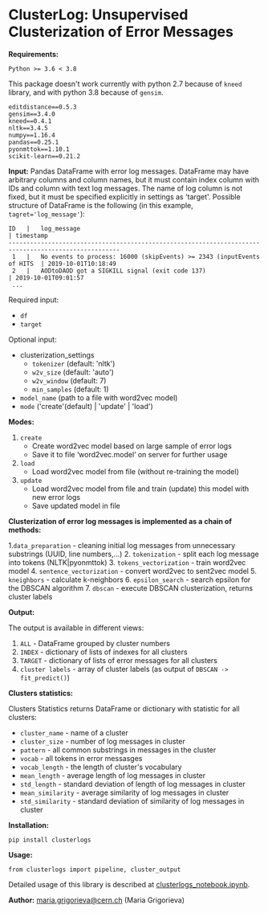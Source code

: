 # ClusterLog: Unsupervised Clusterization of Error Messages

**Requirements:**
```
Python >= 3.6 < 3.8
```
This package doesn't work currently with python 2.7 because of `kneed` library, and with python 3.8 because of `gensim`.

```
editdistance==0.5.3
gensim==3.4.0
kneed==0.4.1
nltk==3.4.5
numpy==1.16.4
pandas==0.25.1
pyonmttok==1.10.1
scikit-learn==0.21.2
```

**Input:**
   Pandas DataFrame with error log messages. DataFrame may have arbitrary columns and column names, but
   it must contain index column with IDs and column with text log messages. The name of log column is not
   fixed, but it must be specified explicitly in settings as 'target'.
   Possible structure of DataFrame is the following (in this example, `tagret='log_message'`):
   ```
   ID   |   log_message                                                            | timestamp
   -----------------------------------------------------------------------------------------------------
    1   |   No events to process: 16000 (skipEvents) >= 2343 (inputEvents of HITS  | 2019-10-01T10:18:49
    2   |   AODtoDAOD got a SIGKILL signal (exit code 137)                         | 2019-10-01T09:01:57
    ...
   ```
Required input:
- `df`
- `target`

Optional input:

- clusterization_settings
    - `tokenizer` (default: 'nltk')
    - `w2v_size` (default: 'auto')
    - `w2v_window` (default: 7)
    - `min_samples` (default: 1)
- `model_name` (path to a file with word2vec model)
- `mode` ('create'(default) | 'update' | 'load')

**Modes:**
1) `create`
    - Create word2vec model based on large sample of error logs
    - Save it to file ‘word2vec.model’ on server for further usage
2) `load`
    - Load word2vec model from file (without re-training the model)
3) `update`
    - Load word2vec model from file and train (update) this model with new error logs
    - Save updated model in file


**Clusterization of error log messages is implemented as a chain of methods:**

1.`data_preparation` - cleaning initial log messages from unnecessary substrings (UUID, line numbers,...)
2. `tokenization` - split each log message into tokens (NLTK|pyonmttok)
3. `tokens_vectorization` - train word2vec model
4. `sentence_vectorization` - convert word2vec to sent2vec model
5. `kneighbors` - calculate k-neighbors
6. `epsilon_search` - search epsilon for the DBSCAN algorithm
7. `dbscan` - execute DBSCAN clusterization, returns cluster labels

**Output:**

The output is available in different views:
   1) `ALL` - DataFrame grouped by cluster numbers
   2) `INDEX` - dictionary of lists of indexes for all clusters
   3) `TARGET` - dictionary of lists of error messages for all clusters
   4) `cluster labels` - array of cluster labels (as output of `DBSCAN -> fit_predict()`)


**Clusters statistics:**

Clusters Statistics returns DataFrame or dictionary with statistic for all clusters:
- `cluster_name` - name of a cluster
- `cluster_size` - number of log messages in cluster
- `pattern` - all common substrings in messages in the cluster
- `vocab` - all tokens in error messasges
- `vocab_length` - the length of cluster's vocabulary
- `mean_length` - average length of log messages in cluster
- `std_length` - standard deviation of length of log messages in cluster
- `mean_similarity` - average similarity of log messages in cluster
- `std_similarity` - standard deviation of similarity of log messages in cluster


**Installation:**

```
pip install clusterlogs
```

**Usage:**
```
from clusterlogs import pipeline, cluster_output
```

Detailed usage of this library is described at
[clusterlogs_notebook.ipynb](https://github.com/maria-grigorieva/ClusterLog/blob/master/clusterlogs_notebook.ipynb).


**Author:**
maria.grigorieva@cern.ch (Maria Grigorieva)
